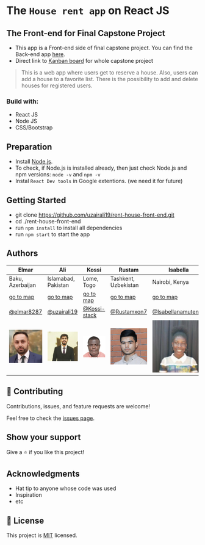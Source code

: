 # The `House rent app` on React JS
## The Front-end for Final Capstone Project

- This app is a Front-end side of final capstone project. You can find the Back-end app [here](https://github.com/Kossi-stack/rent-house-back-end). 
- Direct link to [Kanban board](https://github.com/Kossi-stack/rent-house-back-end/projects/1) for whole capstone project

> This is a web app where users get to reserve a house. Also, users can add a house to a favorite list. There is the possibility to add and delete houses for registered users.

### Build with:

- React JS
- Node JS
- CSS/Bootstrap

## Preparation

- Install [Node.js](https://nodejs.org/en/).
- To check, if Node.js is installed already, then just check Node.js and npm versions: `node -v` and `npm -v`
- Instal `React Dev tools` in Google extentions. (we need it for future)

## Getting Started

- git clone https://github.com/uzairali19/rent-house-front-end.git
- cd ./rent-house-front-end
- run `npm install` to install all dependencies
- run `npm start` to start the app


## Authors

| Elmar | Ali | Kossi | Rustam | Isabella |
| ------------- | ------------- | ------------- | ------------- | ------------- |
| Baku, Azerbaijan  | Islamabad, Pakistan  | Lome, Togo| Tashkent, Uzbekistan | Nairobi, Kenya |
| [go to map](https://goo.gl/maps/JmWDm2THR5WtUZj87)| [go to map](https://goo.gl/maps/skwxdqsUWpUbM8TdA)  | [go to map](https://goo.gl/maps/pBEtoJqtjZbu8xPTA) | [go to map](https://goo.gl/maps/YmqnUfndA6dtPEmaA) | [go to map](https://goo.gl/maps/2xyWFeys9k5jn1h56)
| [@elmar8287](https://github.com/elmar8287) | [@uzairali19](https://github.com/uzairali19) | [@Kossi-stack](https://github.com/kossi-stack) | [@Rustamxon7](https://github.com/Rustamxon7) |  [@Isabellanamutenda](https://github.com/Isabellanamutenda)
| ![elmar](./public/avatars/elmar.png)  | ![ali](./public/avatars/ali.png)  | ![kossi](./public/avatars/kossi.png)  | ![rustam](./public/avatars/rustam.png)  |  ![isabella](./public/avatars/isabella.png)  |




## 🤝 Contributing

Contributions, issues, and feature requests are welcome!

Feel free to check the [issues page](../../issues/).

## Show your support

Give a ⭐️ if you like this project!

## Acknowledgments

- Hat tip to anyone whose code was used
- Inspiration
- etc

## 📝 License

This project is [MIT](./MIT.md) licensed.
